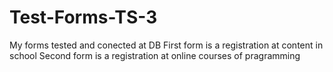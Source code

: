 # Test-Forms-TS-3
My forms tested and conected at DB
First form is a registration at content in school 
Second form is a registration at online courses of pragramming 
